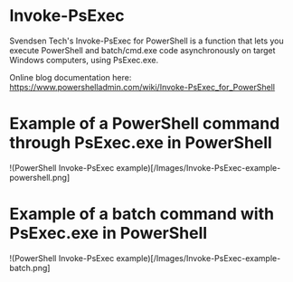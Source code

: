 # Invoke-PsExec

Svendsen Tech's Invoke-PsExec for PowerShell is a function that lets you execute PowerShell and batch/cmd.exe code asynchronously on target Windows computers, using PsExec.exe.

Online blog documentation here: https://www.powershelladmin.com/wiki/Invoke-PsExec_for_PowerShell

# Example of a PowerShell command through PsExec.exe in PowerShell

!(PowerShell Invoke-PsExec example)[/Images/Invoke-PsExec-example-powershell.png]

# Example of a batch command with PsExec.exe in PowerShell

!(PowerShell Invoke-PsExec example)[/Images/Invoke-PsExec-example-batch.png]
